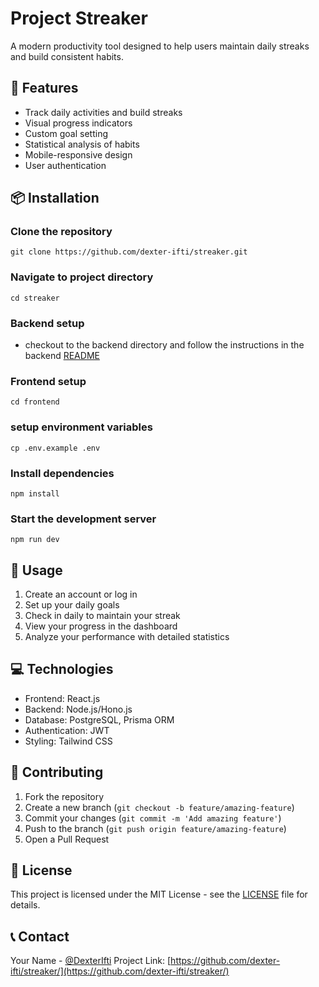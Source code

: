 # Project Streaker

A modern productivity tool designed to help users maintain daily streaks and build consistent habits.

## 🚀 Features

- Track daily activities and build streaks
- Visual progress indicators
- Custom goal setting
- Statistical analysis of habits
- Mobile-responsive design
- User authentication

## 📦 Installation

### Clone the repository
`git clone https://github.com/dexter-ifti/streaker.git`

### Navigate to project directory
`cd streaker`

### Backend setup
- checkout to the backend directory and follow the instructions in the backend [README](streaker-backend/README.md)

### Frontend setup
`cd frontend`

### setup environment variables
`cp .env.example .env`

### Install dependencies
`npm install`

### Start the development server
`npm run dev`


## 🔧 Usage

1. Create an account or log in
2. Set up your daily goals
3. Check in daily to maintain your streak
4. View your progress in the dashboard
5. Analyze your performance with detailed statistics

## 💻 Technologies

- Frontend: React.js
- Backend: Node.js/Hono.js
- Database: PostgreSQL, Prisma ORM
- Authentication: JWT
- Styling: Tailwind CSS

## 🤝 Contributing

1. Fork the repository
2. Create a new branch (`git checkout -b feature/amazing-feature`)
3. Commit your changes (`git commit -m 'Add amazing feature'`)
4. Push to the branch (`git push origin feature/amazing-feature`)
5. Open a Pull Request

## 📝 License

This project is licensed under the MIT License - see the [LICENSE](LICENSE) file for details.

## 📞 Contact

Your Name - [@DexterIfti](https://twitter.com/DexterIfti)
Project Link: [https://github.com/dexter-ifti/streaker/](https://github.com/dexter-ifti/streaker/)

<!-- GitAds-Verify: 2GZ3FL8TLUJ89JAJD5I2V44TVT95WPLC -->
